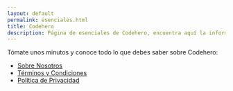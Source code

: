 ```yaml
---
layout: default
permalink: esenciales.html
title: Codehero
description: Página de esenciales de Codehero, encuentra aquí la información sobre nosotros, nuestros términos y condiciones y nuestra política de privacidad.
---
```

Tómate unos minutos y conoce todo lo que debes saber sobre Codehero:

- [Sobre Nosotros](http://codehero.co/sobre-nosotros.html)
- [Términos y Condiciones](http://codehero.co/terminos-y-condiciones.html)
- [Política de Privacidad](http://codehero.co/politica-de-privacidad.html)
